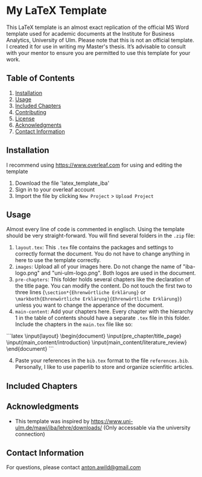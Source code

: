 # My LaTeX Template

This LaTeX template is an almost exact replication of the official MS Word template used for academic documents at the Institute for Business Analytics, University of Ulm. Please note that this is not an official template. I created it for use in writing my Master's thesis. It’s advisable to consult with your mentor to ensure you are permitted to use this template for your work.

## Table of Contents
1. [Installation](#installation)
2. [Usage](#usage)
3. [Included Chapters](#included-chapters)
4. [Contributing](#contributing)
5. [License](#license)
6. [Acknowledgments](#acknowledgments)
7. [Contact Information](#contact-information)

## Installation
I recommend using <a>https://www.overleaf.com</a> for using and editing the template
1. Download the file 'latex_template_iba'
2. Sign in to your overleaf account
3. Import the file by clicking `New Project` > `Upload Project`

## Usage
Almost every line of code is commented in englisch. Using the template should be very straight-forward. You will find several folders in the `.zip` file:
1. `layout.tex`: This `.tex` file contains the packages and settings to correctly format the document. You do not have to change anything in here to use the template correctly.
2. `images`: Upload all of your images here. Do not change the name of "iba-logo.png" and "uni-ulm-logo.png". Both logos are used in the document. 
3. `pre-chapters`: This folder holds several chapters like the declaration of the title page. You can modify the content. Do not touch the first two to three lines (`\section*{Ehrenwörtliche Erklärung}` or `\markboth{Ehrenwörtliche Erklärung}{Ehrenwörtliche Erklärung}`) unless you want to change the apperance of the document.
4. `main-content`: Add your chapters here. Every chapter with the hierarchy 1 in the table of contents should have a separate `.tex` file in this folder. Include the chapters in the `main.tex` file like so:

\```latex
\input{layout}
\begin{document}
\input{pre_chapter/title_page} 
\input{main_content/introduction}
\input{main_content/literature_review}
\end{document}
\```

4. Paste your references in the `bib.tex` format to the file `references.bib`. Personally, I like to use paperlib to store and organize scienfitic articles.

## Included Chapters

## Acknowledgments
- This template was inspired by <a>https://www.uni-ulm.de/mawi/iba/lehre/downloads/</a> (Only accessable via the university connection)  

## Contact Information
For questions, please contact anton.awild@gmail.com
